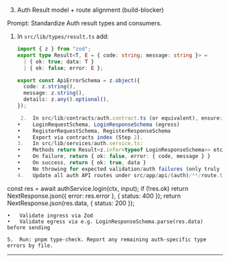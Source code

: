 3. Auth Result model + route alignment (build-blocker)

Prompt:
Standardize Auth result types and consumers.

1. In `src/lib/types/result.ts` add:

   ```ts
   import { z } from "zod";
   export type Result<T, E = { code: string; message: string }> =
     | { ok: true; data: T }
     | { ok: false; error: E };

   export const ApiErrorSchema = z.object({
     code: z.string(),
     message: z.string(),
     details: z.any().optional(),
   });

   	2.	In src/lib/contracts/auth.contract.ts (or equivalent), ensure:
   •	LoginRequestSchema, LoginResponseSchema (egress)
   •	RegisterRequestSchema, RegisterResponseSchema
   •	Export via contracts index (Step 2).
   3.	In src/lib/services/auth.service.ts:
   •	Methods return Result<z.infer<typeof LoginResponseSchema>> etc.
   •	On failure, return { ok: false, error: { code, message } }
   •	On success, return { ok: true, data }
   •	No throwing for expected validation/auth failures (only truly exceptional).
   4.	Update all auth API routes under src/app/api/(auth)/**/route.ts to:
   ```

const res = await authService.login(ctx, input);
if (!res.ok) return NextResponse.json({ error: res.error }, { status: 400 });
return NextResponse.json(res.data, { status: 200 });

    •	Validate ingress via Zod
    •	Validate egress via e.g. LoginResponseSchema.parse(res.data) before sending

    5.	Run: pnpm type-check. Report any remaining auth-specific type errors by file.

---
